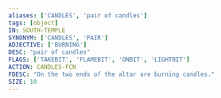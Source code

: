 ```yaml
---
aliases: ['CANDLES', 'pair of candles']
tags: [object]
IN: SOUTH-TEMPLE
SYNONYM: ['CANDLES', 'PAIR']
ADJECTIVE: ['BURNING']
DESC: "pair of candles"
FLAGS: ['TAKEBIT', 'FLAMEBIT', 'ONBIT', 'LIGHTBIT']
ACTION: CANDLES-FCN
FDESC: "On the two ends of the altar are burning candles."
SIZE: 10
---
```

